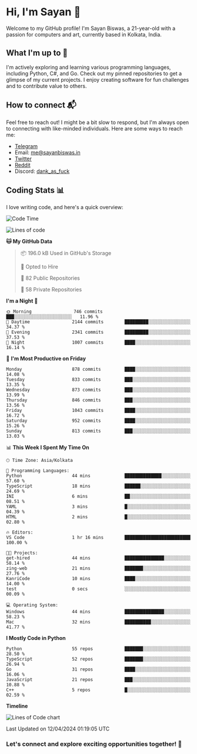 # Hi, I'm Sayan 👋

Welcome to my GitHub profile! I'm Sayan Biswas, a 21-year-old with a passion for computers and art, currently based in Kolkata, India.

## What I'm up to 🚀

I'm actively exploring and learning various programming languages, including Python, C#, and Go. Check out my pinned repositories to get a glimpse of my current projects. I enjoy creating software for fun challenges and to contribute value to others.

## How to connect 📬

Feel free to reach out! I might be a bit slow to respond, but I'm always open to connecting with like-minded individuals. Here are some ways to reach me:

- [Telegram](https://t.me/dank_as_fuck)
- Email: [me@sayanbiswas.in](mailto:me@sayanbiswas.in)
- [Twitter](https://twitter.com/TheDankDel)
- [Reddit](https://www.reddit.com/user/dank_as_fuck_/)
- Discord: [dank_as_fuck](https://discordapp.com/users/506536929152466945)

## Coding Stats 📊

I love writing code, and here's a quick overview:

<!--START_SECTION:waka-->
![Code Time](http://img.shields.io/badge/Code%20Time-1%2C583%20hrs%2024%20mins-blue)

![Lines of code](https://img.shields.io/badge/From%20Hello%20World%20I%27ve%20Written-5.7%20million%20lines%20of%20code-blue)

**🐱 My GitHub Data** 

> 📦 196.0 kB Used in GitHub's Storage 
 > 
> 💼 Opted to Hire
 > 
> 📜 82 Public Repositories 
 > 
> 🔑 58 Private Repositories 
 > 
**I'm a Night 🦉** 

```text
🌞 Morning                746 commits         ███░░░░░░░░░░░░░░░░░░░░░░   11.96 % 
🌆 Daytime                2144 commits        █████████░░░░░░░░░░░░░░░░   34.37 % 
🌃 Evening                2341 commits        █████████░░░░░░░░░░░░░░░░   37.53 % 
🌙 Night                  1007 commits        ████░░░░░░░░░░░░░░░░░░░░░   16.14 % 
```
📅 **I'm Most Productive on Friday** 

```text
Monday                   878 commits         ████░░░░░░░░░░░░░░░░░░░░░   14.08 % 
Tuesday                  833 commits         ███░░░░░░░░░░░░░░░░░░░░░░   13.35 % 
Wednesday                873 commits         ███░░░░░░░░░░░░░░░░░░░░░░   13.99 % 
Thursday                 846 commits         ███░░░░░░░░░░░░░░░░░░░░░░   13.56 % 
Friday                   1043 commits        ████░░░░░░░░░░░░░░░░░░░░░   16.72 % 
Saturday                 952 commits         ████░░░░░░░░░░░░░░░░░░░░░   15.26 % 
Sunday                   813 commits         ███░░░░░░░░░░░░░░░░░░░░░░   13.03 % 
```


📊 **This Week I Spent My Time On** 

```text
🕑︎ Time Zone: Asia/Kolkata

💬 Programming Languages: 
Python                   44 mins             ██████████████░░░░░░░░░░░   57.60 % 
TypeScript               18 mins             ██████░░░░░░░░░░░░░░░░░░░   24.69 % 
INI                      6 mins              ██░░░░░░░░░░░░░░░░░░░░░░░   08.51 % 
YAML                     3 mins              █░░░░░░░░░░░░░░░░░░░░░░░░   04.39 % 
HTML                     2 mins              █░░░░░░░░░░░░░░░░░░░░░░░░   02.80 % 

🔥 Editors: 
VS Code                  1 hr 16 mins        █████████████████████████   100.00 % 

🐱‍💻 Projects: 
get-hired                44 mins             ███████████████░░░░░░░░░░   58.14 % 
zing-web                 21 mins             ███████░░░░░░░░░░░░░░░░░░   27.76 % 
KanriCode                10 mins             ████░░░░░░░░░░░░░░░░░░░░░   14.00 % 
test                     0 secs              ░░░░░░░░░░░░░░░░░░░░░░░░░   00.09 % 

💻 Operating System: 
Windows                  44 mins             ███████████████░░░░░░░░░░   58.23 % 
Mac                      32 mins             ██████████░░░░░░░░░░░░░░░   41.77 % 
```

**I Mostly Code in Python** 

```text
Python                   55 repos            ███████░░░░░░░░░░░░░░░░░░   28.50 % 
TypeScript               52 repos            ███████░░░░░░░░░░░░░░░░░░   26.94 % 
Go                       31 repos            ████░░░░░░░░░░░░░░░░░░░░░   16.06 % 
JavaScript               21 repos            ███░░░░░░░░░░░░░░░░░░░░░░   10.88 % 
C++                      5 repos             █░░░░░░░░░░░░░░░░░░░░░░░░   02.59 % 
```



**Timeline**

![Lines of Code chart](https://raw.githubusercontent.com/Dank-del/Dank-del/main/assets/bar_graph.png)


 Last Updated on 12/04/2024 01:19:05 UTC
<!--END_SECTION:waka-->

### Let's connect and explore exciting opportunities together! 🚀
